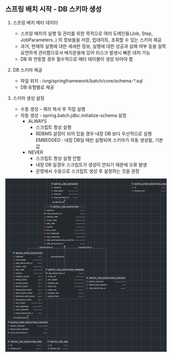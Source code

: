 ## 스프링 배치 시작 - DB 스키마 생성

1. 스프링 배치 메타 데이터
   - 스프링 배치의 실행 및 관리를 위한 목적으로 여러 도메인들(Job, Step, JobParameters..) 의 정보들을 저장, 업데이트, 조회할 수 있는 스키마 제공
   - 과거, 현재의 실행에 대한 세세한 정보, 실행에 대한 성공과 실패 여부 등을 일목요연하게 관리함으로서 배치운용에 있어 리스크 발생시 빠른 대처 가능
   - DB 와 연동할 경우 필수적으로 메타 테이블이 생성 되어야 함
2. DB 스키마 제공
   - 파일 위치 : /org/springframework/batch/core/schema-*.sql
   - DB 유형별로 제공

3. 스키마 생성 설정
   - 수동 생성 – 쿼리 복사 후 직접 실행
   - 자동 생성 - spring.batch.jdbc.initialize-schema 설정
     - ALWAYS
       - 스크립트 항상 실행
       - RDBMS 설정이 되어 있을 경우 내장 DB 보다 우선적으로 실행 EMBEDDED : 내장 DB일 때만 실행되며 스키마가 자동 생성됨, 기본값
     - NEVER
       - 스크립트 항상 실행 안함
       - 내장 DB 일경우 스크립트가 생성이 안되기 때문에 오류 발생
       - 운영에서 수동으로 스크립트 생성 후 설정하는 것을 권장

<img src="../../images/db-schema.png" alt="db-schema">  
